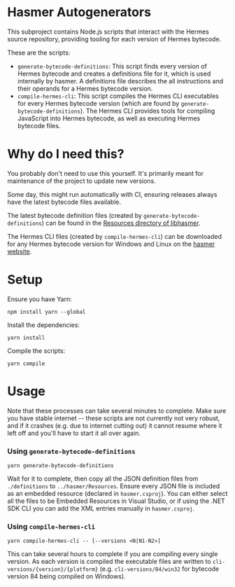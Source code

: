 # Hasmer Autogenerators

This subproject contains Node.js scripts that interact with the Hermes source repository, providing tooling for each version of Hermes bytecode.

These are the scripts:

* `generate-bytecode-definitions`: This script finds every version of Hermes bytecode and creates a definitions file for it, which is used internally by hasmer. A definitions file describes the all instructions and their operands for a Hermes bytecode version.
* `compile-hermes-cli`: This script compiles the Hermes CLI executables for every Hermes bytecode version (which are found by `generate-bytecode-definitions`). The Hermes CLI provides tools for compiling JavaScript into Hermes bytecode, as well as executing Hermes bytecode files.

# Why do I need this?

You probably don't need to use this yourself. It's primarily meant for maintenance of the project to update new versions.

Some day, this might run automatically with CI, ensuring releases always have the latest bytecode files available.

The latest bytecode definition files (created by `generate-bytecode-definitions`) can be found in the [Resources directory of libhasmer](../hasmer/libhasmer/Resources).

The Hermes CLI files (created by `compile-hermes-cli`) can be downloaded for any Hermes bytecode version for Windows and Linux on the [hasmer website](https://lucasbaizer2.github.com/hasmer/hermes-cli).

# Setup

Ensure you have Yarn:
```
npm install yarn --global
```
Install the dependencies:
```
yarn install
```
Compile the scripts:
```
yarn compile
```

# Usage

Note that these processes can take several minutes to complete. Make sure you have stable internet -- these scripts are not currently not very robust, and if it crashes (e.g. due to internet cutting out) it cannot resume where it left off and you'll have to start it all over again.

### Using `generate-bytecode-definitions`
```
yarn generate-bytecode-definitions
```
Wait for it to complete, then copy all the JSON definition files from `./definitions` to `../hasmer/Resources`. Ensure every JSON file is included as an embedded resource (declared in `hasmer.csproj`). You can either select all the files to be Embedded Resources in Visual Studio, or if using the .NET SDK CLI you can add the XML entries manually in `hasmer.csproj`.

### Using `compile-hermes-cli`
```
yarn compile-hermes-cli -- [--versions <N|N1-N2>]
```
This can take several hours to complete if you are compiling every single version. As each version is compiled the executable files are written to `cli-versions/{version}/{platform}` (e.g. `cli-versions/84/win32` for bytecode version 84 being compiled on Windows).

